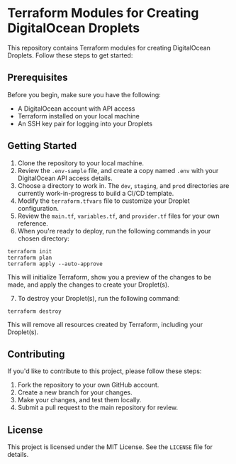 # Terraform Modules for Creating DigitalOcean Droplets

This repository contains Terraform modules for creating DigitalOcean Droplets. Follow these steps to get started:

## Prerequisites

Before you begin, make sure you have the following:

- A DigitalOcean account with API access
- Terraform installed on your local machine
- An SSH key pair for logging into your Droplets

## Getting Started

1. Clone the repository to your local machine.
2. Review the `.env-sample` file, and create a copy named `.env` with your DigitalOcean API access details.
3. Choose a directory to work in. The `dev`, `staging`, and `prod` directories are currently work-in-progress to build a CI/CD template.
4. Modify the `terraform.tfvars` file to customize your Droplet configuration.
5. Review the `main.tf`, `variables.tf`, and `provider.tf` files for your own reference.
6. When you're ready to deploy, run the following commands in your chosen directory:

```
terraform init
terraform plan
terraform apply --auto-approve
```

This will initialize Terraform, show you a preview of the changes to be made, and apply the changes to create your Droplet(s).

7. To destroy your Droplet(s), run the following command:

```
terraform destroy
```

This will remove all resources created by Terraform, including your Droplet(s).

## Contributing

If you'd like to contribute to this project, please follow these steps:

1. Fork the repository to your own GitHub account.
2. Create a new branch for your changes.
3. Make your changes, and test them locally.
4. Submit a pull request to the main repository for review.

## License

This project is licensed under the MIT License. See the `LICENSE` file for details.
